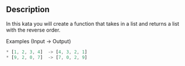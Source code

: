 ## Description

In this kata you will create a function that takes in a list and returns a list with the reverse order.

Examples (Input -> Output)

```ts
* [1, 2, 3, 4]  -> [4, 3, 2, 1]
* [9, 2, 0, 7]  -> [7, 0, 2, 9]
```
